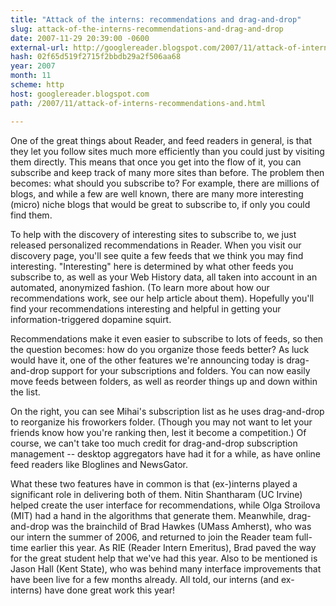 ```yaml
---
title: "Attack of the interns: recommendations and drag-and-drop"
slug: attack-of-the-interns-recommendations-and-drag-and-drop
date: 2007-11-29 20:39:00 -0600
external-url: http://googlereader.blogspot.com/2007/11/attack-of-interns-recommendations-and.html
hash: 02f65d519f2715f2bbdb29a2f506aa68
year: 2007
month: 11
scheme: http
host: googlereader.blogspot.com
path: /2007/11/attack-of-interns-recommendations-and.html

---
```


One of the great things about Reader, and feed readers in general, is that they let you follow sites much more efficiently than you could just by visiting them directly. This means that once you get into the flow of it, you can subscribe and keep track of many more sites than before. The problem then becomes: what should you subscribe to? For example, there are millions of blogs, and while a few are well known, there are many more interesting (micro) niche blogs that would be great to subscribe to, if only you could find them.


To help with the discovery of interesting sites to subscribe to, we just released personalized recommendations in Reader. When you visit our discovery page, you'll see quite a few feeds that we think you may find interesting. "Interesting" here is determined by what other feeds you subscribe to, as well as your Web History data, all taken into account in an automated, anonymized fashion. (To learn more about how our recommendations work, see our help article about them). Hopefully you'll find your recommendations interesting and helpful in getting your information-triggered dopamine squirt.


Recommendations make it even easier to subscribe to lots of feeds, so then the question becomes: how do you organize those feeds better? As luck would have it, one of the other features we're announcing today is drag-and-drop support for your subscriptions and folders. You can now easily move feeds between folders, as well as reorder things up and down within the list.


On the right, you can see Mihai's subscription list as he uses drag-and-drop to reorganize his froworkers folder. (Though you may not want to let your friends know how you're ranking then, lest it become a competition.) Of course, we can't take too much credit for drag-and-drop subscription management -- desktop aggregators have had it for a while, as have online feed readers like Bloglines and NewsGator.


What these two features have in common is that (ex-)interns played a significant role in delivering both of them. Nitin Shantharam (UC Irvine) helped create the user interface for recommendations, while Olga Stroilova (MIT) had a hand in the algorithms that generate them. Meanwhile, drag-and-drop was the brainchild of Brad Hawkes (UMass Amherst), who was our intern the summer of 2006, and returned to join the Reader team full-time earlier this year. As RIE (Reader Intern Emeritus), Brad paved the way for the great student help that we've had this year. Also to be mentioned is Jason Hall (Kent State), who was behind many interface improvements that have been live for a few months already. All told, our interns (and ex-interns) have done great work this year!




